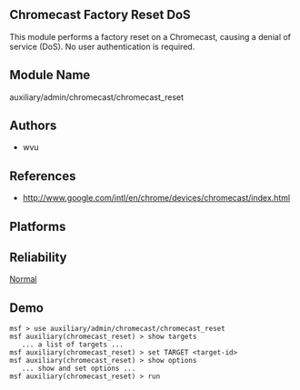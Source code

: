 ## Chromecast Factory Reset DoS

This module performs a factory reset on a Chromecast, 
causing a denial of service (DoS). No user authentication is 
required.


## Module Name
auxiliary/admin/chromecast/chromecast_reset

## Authors
* wvu


## References
* http://www.google.com/intl/en/chrome/devices/chromecast/index.html




## Platforms


## Reliability
[Normal](https://github.com/rapid7/metasploit-framework/wiki/Exploit-Ranking)

## Demo

```
msf > use auxiliary/admin/chromecast/chromecast_reset
msf auxiliary(chromecast_reset) > show targets
   ... a list of targets ...
msf auxiliary(chromecast_reset) > set TARGET <target-id>
msf auxiliary(chromecast_reset) > show options
   ... show and set options ...
msf auxiliary(chromecast_reset) > run
```
    
    
